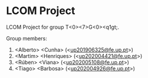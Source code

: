 # LCOM Project

LCOM Project for group T&lt;0&gt;&lt;7&gt;G&lt;0&gt;&lt;q1gt;.

Group members:

1. &lt;Alberto&gt; &lt;Cunha&gt; (&lt;up201906325@fe.up.pt&gt;)
2. &lt;Martim&gt; &lt;Henriques&gt; (&lt;up202004421@fe.up.pt&gt;)
3. &lt;Rúben&gt; &lt;Viana&gt; (&lt;up202005108@fe.up.pt&gt;)
4. &lt;Tiago&gt; &lt;Barbosa&gt; (&lt;up202004926@fe.up.pt&gt;)

